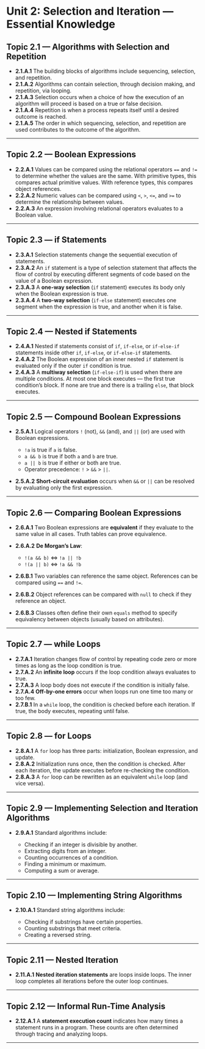 # Unit 2: Selection and Iteration — Essential Knowledge

## Topic 2.1 — Algorithms with Selection and Repetition

* **2.1.A.1** The building blocks of algorithms include sequencing, selection, and repetition.
* **2.1.A.2** Algorithms can contain selection, through decision making, and repetition, via looping.
* **2.1.A.3** Selection occurs when a choice of how the execution of an algorithm will proceed is based on a true or false decision.
* **2.1.A.4** Repetition is when a process repeats itself until a desired outcome is reached.
* **2.1.A.5** The order in which sequencing, selection, and repetition are used contributes to the outcome of the algorithm.

---

## Topic 2.2 — Boolean Expressions

* **2.2.A.1** Values can be compared using the relational operators `==` and `!=` to determine whether the values are the same. With primitive types, this compares actual primitive values. With reference types, this compares object references.
* **2.2.A.2** Numeric values can be compared using `<`, `>`, `<=`, and `>=` to determine the relationship between values.
* **2.2.A.3** An expression involving relational operators evaluates to a Boolean value.

---

## Topic 2.3 — if Statements

* **2.3.A.1** Selection statements change the sequential execution of statements.
* **2.3.A.2** An `if` statement is a type of selection statement that affects the flow of control by executing different segments of code based on the value of a Boolean expression.
* **2.3.A.3** A **one-way selection** (`if` statement) executes its body only when the Boolean expression is true.
* **2.3.A.4** A **two-way selection** (`if-else` statement) executes one segment when the expression is true, and another when it is false.

---

## Topic 2.4 — Nested if Statements

* **2.4.A.1** Nested if statements consist of `if`, `if-else`, or `if-else-if` statements inside other `if`, `if-else`, or `if-else-if` statements.
* **2.4.A.2** The Boolean expression of an inner nested `if` statement is evaluated only if the outer `if` condition is true.
* **2.4.A.3** A **multiway selection** (`if-else-if`) is used when there are multiple conditions. At most one block executes — the first true condition’s block. If none are true and there is a trailing `else`, that block executes.

---

## Topic 2.5 — Compound Boolean Expressions

* **2.5.A.1** Logical operators `!` (not), `&&` (and), and `||` (or) are used with Boolean expressions.

  * `!a` is true if `a` is false.
  * `a && b` is true if both `a` and `b` are true.
  * `a || b` is true if either or both are true.
  * Operator precedence: `!` > `&&` > `||`.
* **2.5.A.2** **Short-circuit evaluation** occurs when `&&` or `||` can be resolved by evaluating only the first expression.

---

## Topic 2.6 — Comparing Boolean Expressions

* **2.6.A.1** Two Boolean expressions are **equivalent** if they evaluate to the same value in all cases. Truth tables can prove equivalence.
* **2.6.A.2** **De Morgan’s Law**:

  * `!(a && b)` ⇔ `!a || !b`
  * `!(a || b)` ⇔ `!a && !b`
* **2.6.B.1** Two variables can reference the same object. References can be compared using `==` and `!=`.
* **2.6.B.2** Object references can be compared with `null` to check if they reference an object.
* **2.6.B.3** Classes often define their own `equals` method to specify equivalency between objects (usually based on attributes).

---

## Topic 2.7 — while Loops

* **2.7.A.1** Iteration changes flow of control by repeating code zero or more times as long as the loop condition is true.
* **2.7.A.2** An **infinite loop** occurs if the loop condition always evaluates to true.
* **2.7.A.3** A loop body does not execute if the condition is initially false.
* **2.7.A.4** **Off-by-one errors** occur when loops run one time too many or too few.
* **2.7.B.1** In a `while` loop, the condition is checked before each iteration. If true, the body executes, repeating until false.

---

## Topic 2.8 — for Loops

* **2.8.A.1** A `for` loop has three parts: initialization, Boolean expression, and update.
* **2.8.A.2** Initialization runs once, then the condition is checked. After each iteration, the update executes before re-checking the condition.
* **2.8.A.3** A `for` loop can be rewritten as an equivalent `while` loop (and vice versa).

---

## Topic 2.9 — Implementing Selection and Iteration Algorithms

* **2.9.A.1** Standard algorithms include:

  * Checking if an integer is divisible by another.
  * Extracting digits from an integer.
  * Counting occurrences of a condition.
  * Finding a minimum or maximum.
  * Computing a sum or average.

---

## Topic 2.10 — Implementing String Algorithms

* **2.10.A.1** Standard string algorithms include:

  * Checking if substrings have certain properties.
  * Counting substrings that meet criteria.
  * Creating a reversed string.

---

## Topic 2.11 — Nested Iteration

* **2.11.A.1** **Nested iteration statements** are loops inside loops. The inner loop completes all iterations before the outer loop continues.

---

## Topic 2.12 — Informal Run-Time Analysis

* **2.12.A.1** A **statement execution count** indicates how many times a statement runs in a program. These counts are often determined through tracing and analyzing loops.

---